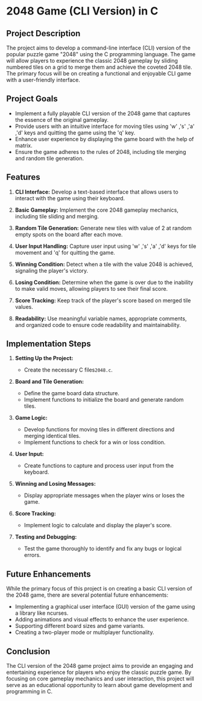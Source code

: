 # 2048 Game (CLI Version) in C

## Project Description

The project aims to develop a command-line interface (CLI) version of the popular puzzle game "2048" using the C programming language. The game will allow players to experience the classic 2048 gameplay by sliding numbered tiles on a grid to merge them and achieve the coveted 2048 tile. The primary focus will be on creating a functional and enjoyable CLI game with a user-friendly interface.

## Project Goals

- Implement a fully playable CLI version of the 2048 game that captures the essence of the original gameplay.
- Provide users with an intuitive interface for moving tiles using 'w' ,'s' ,'a' ,'d' keys and quitting the game using the 'q' key.
- Enhance user experience by displaying the game board with the help of matrix.
- Ensure the game adheres to the rules of 2048, including tile merging and random tile generation.

## Features

1. **CLI Interface:** Develop a text-based interface that allows users to interact with the game using their keyboard.

2. **Basic Gameplay:** Implement the core 2048 gameplay mechanics, including tile sliding and merging.

3. **Random Tile Generation:** Generate new tiles with value of 2  at random empty spots on the board after each move.

4. **User Input Handling:** Capture user input using 'w' ,'s' ,'a' ,'d' keys for tile movement and 'q' for quitting the game.

5. **Winning Condition:** Detect when a tile with the value 2048 is achieved, signaling the player's victory.

6. **Losing Condition:** Determine when the game is over due to the inability to make valid moves, allowing players to see their final score.

7. **Score Tracking:** Keep track of the player's score based on merged tile values.

8. **Readability:** Use meaningful variable names, appropriate comments, and organized code to ensure code readability and maintainability.

## Implementation Steps

1. **Setting Up the Project:**
   - Create the necessary C files`2048.c`.

2. **Board and Tile Generation:**
   - Define the game board data structure.
   - Implement functions to initialize the board and generate random tiles.

3. **Game Logic:**
   - Develop functions for moving tiles in different directions and merging identical tiles.
   - Implement functions to check for a win or loss condition.

4. **User Input:**
   - Create functions to capture and process user input from the keyboard.
   
5. **Winning and Losing Messages:**
   - Display appropriate messages when the player wins or loses the game.

6. **Score Tracking:**
   - Implement logic to calculate and display the player's score.

7. **Testing and Debugging:**
   - Test the game thoroughly to identify and fix any bugs or logical errors.

## Future Enhancements

While the primary focus of this project is on creating a basic CLI version of the 2048 game, there are several potential future enhancements:

- Implementing a graphical user interface (GUI) version of the game using a library like ncurses.
- Adding animations and visual effects to enhance the user experience.
- Supporting different board sizes and game variants.
- Creating a two-player mode or multiplayer functionality.

## Conclusion

The CLI version of the 2048 game project aims to provide an engaging and entertaining experience for players who enjoy the classic puzzle game. By focusing on core gameplay mechanics and user interaction, this project will serve as an educational opportunity to learn about game development and programming in C.
